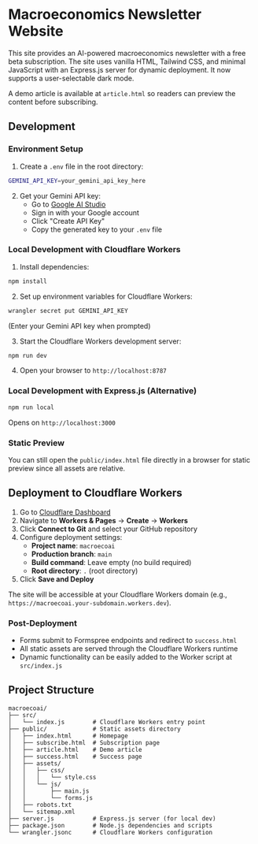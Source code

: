 # Macroeconomics Newsletter Website

This site provides an AI-powered macroeconomics newsletter with a free beta subscription. The site uses vanilla HTML, Tailwind CSS, and minimal JavaScript with an Express.js server for dynamic deployment. It now supports a user-selectable dark mode.

A demo article is available at `article.html` so readers can preview the content before subscribing.

## Development

### Environment Setup
1. Create a `.env` file in the root directory:
```bash
GEMINI_API_KEY=your_gemini_api_key_here
```

2. Get your Gemini API key:
   - Go to [Google AI Studio](https://aistudio.google.com/app/apikey)
   - Sign in with your Google account
   - Click "Create API Key"
   - Copy the generated key to your `.env` file

### Local Development with Cloudflare Workers
1. Install dependencies:
```bash
npm install
```

2. Set up environment variables for Cloudflare Workers:
```bash
wrangler secret put GEMINI_API_KEY
```
(Enter your Gemini API key when prompted)

3. Start the Cloudflare Workers development server:
```bash
npm run dev
```

4. Open your browser to `http://localhost:8787`

### Local Development with Express.js (Alternative)
```bash
npm run local
```
Opens on `http://localhost:3000`

### Static Preview
You can still open the `public/index.html` file directly in a browser for static preview since all assets are relative.

## Deployment to Cloudflare Workers

1. Go to [Cloudflare Dashboard](https://dash.cloudflare.com/)
2. Navigate to **Workers & Pages** → **Create** → **Workers**
3. Click **Connect to Git** and select your GitHub repository
4. Configure deployment settings:
   - **Project name**: `macroecoai`
   - **Production branch**: `main`
   - **Build command**: Leave empty (no build required)
   - **Root directory**: `.` (root directory)
5. Click **Save and Deploy**

The site will be accessible at your Cloudflare Workers domain (e.g., `https://macroecoai.your-subdomain.workers.dev`).

### Post-Deployment
- Forms submit to Formspree endpoints and redirect to `success.html`
- All static assets are served through the Cloudflare Workers runtime
- Dynamic functionality can be easily added to the Worker script at `src/index.js`

## Project Structure
```
macroecoai/
├── src/
│   └── index.js        # Cloudflare Workers entry point
├── public/             # Static assets directory
│   ├── index.html      # Homepage
│   ├── subscribe.html  # Subscription page
│   ├── article.html    # Demo article
│   ├── success.html    # Success page
│   ├── assets/
│   │   ├── css/
│   │   │   └── style.css
│   │   └── js/
│   │       ├── main.js
│   │       └── forms.js
│   ├── robots.txt
│   └── sitemap.xml
├── server.js           # Express.js server (for local dev)
├── package.json        # Node.js dependencies and scripts
└── wrangler.jsonc      # Cloudflare Workers configuration
```
